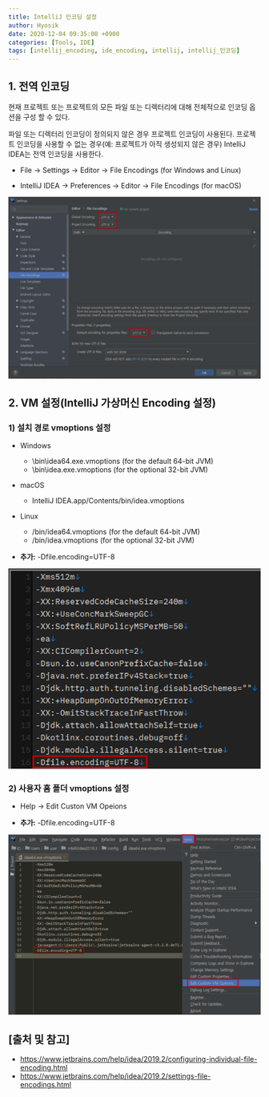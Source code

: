 ```yaml
--- 
title: IntelliJ 인코딩 설정
author: Hyosik
date: 2020-12-04 09:35:00 +0900
categories: [Tools, IDE]
tags: [intellij_encoding, ide_encoding, intellij, intellij_인코딩]
---
```


## 1. 전역 인코딩
현재 프로젝트 또는 프로젝트의 모든 파일 또는 디렉터리에 대해 전체적으로 인코딩 옵션을 구성 할 수 있다.

파일 또는 디렉터리 인코딩이 정의되지 않은 경우 프로젝트 인코딩이 사용된다. 프로젝트 인코딩을 사용할 수 없는 경우(예: 프로젝트가 아직 생성되지 않은 경우) IntelliJ IDEA는 전역 인코딩을 사용한다.

* File → Settings → Editor → File Encodings (for Windows and Linux)

* IntelliJ IDEA → Preferences → Editor → File Encodings (for macOS)

![img001](/assets/img/2020-12-04-intellij-encoding-setting/img001.png)

## 2. VM 설정(IntelliJ 가상머신 Encoding 설정)

### 1) 설치 경로 vmoptions 설정

* Windows
  - \bin\idea64.exe.vmoptions (for the default 64-bit JVM)
  - \bin\idea.exe.vmoptions (for the optional 32-bit JVM)

* macOS
  - IntelliJ IDEA.app/Contents/bin/idea.vmoptions

* Linux
  - /bin/idea64.vmoptions (for the default 64-bit JVM)
  - /bin/idea.vmoptions (for the optional 32-bit JVM)

* **추가:** -Dfile.encoding=UTF-8

![img002](/assets/img/2020-12-04-intellij-encoding-setting/img002.png)

### 2) 사용자 홈 폴더 vmoptions 설정

* Help → Edit Custon VM Opeions

* **추가:** -Dfile.encoding=UTF-8

![img003](/assets/img/2020-12-04-intellij-encoding-setting/img003.png)

## [출처 및 참고]
* <https://www.jetbrains.com/help/idea/2019.2/configuring-individual-file-encoding.html>
* <https://www.jetbrains.com/help/idea/2019.2/settings-file-encodings.html>
